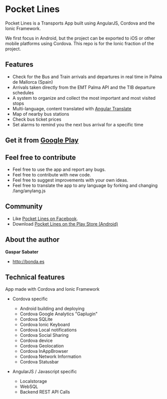 Pocket Lines
============

Pocket Lines is a Transports App built using AngularJS, Cordova and the Ionic Framework.

We first focus in Android, but the project can be exported to iOS or other mobile platforms using Cordova. This repo is for the Ionic fraction of the project.

## Features
* Check for the Bus and Train arrivals and departures in real time in Palma de Mallorca (Spain)
* Arrivals taken directly from the EMT Palma API and the TIB departure schedules
* A system to organize and collect the most important and most visited stops
* Multi-language, content translated with [Angular Translate](https://github.com/angular-translate/angular-translate)
* Map of nearby bus stations
* Check bus ticket prices
* Set alarms to remind you the next bus arrival for a specific time

## Get it from [Google Play](https://play.google.com/store/apps/details?id=es.bonda.pocketlines)

## Feel free to contribute

* Feel free to use the app and report any bugs.
* Feel free to contribute with new code.
* Feel free to suggest improvements with your own ideas.
* Feel free to translate the app to any language by forking and changing /lang/anylang.js

## Community
* Like [Pocket Lines on Facebook](https://www.facebook.com/PocketLines).
* Download [Pocket Lines on the Play Store (Android)](https://play.google.com/store/apps/details?id=es.bonda.pocketlines)

## About the author

**Gaspar Sabater**
+ <http://bonda.es>

## Technical features

App made with Cordova and Ionic Framework

* Cordova specific
	* Android building and deploying
	* Cordova Google Analytics "Gaplugin"
	* Cordova SQLite
	* Cordova Ionic Keyboard
	* Cordova Local notifications
	* Cordova Social Sharing
	* Cordova device
	* Cordova Geolocation
	* Cordova InAppBrowser
	* Cordova Network Information
	* Cordova Statusbar

* AngularJS / Javascript specific
	* Localstorage
	* WebSQL
	* Backend REST API Calls